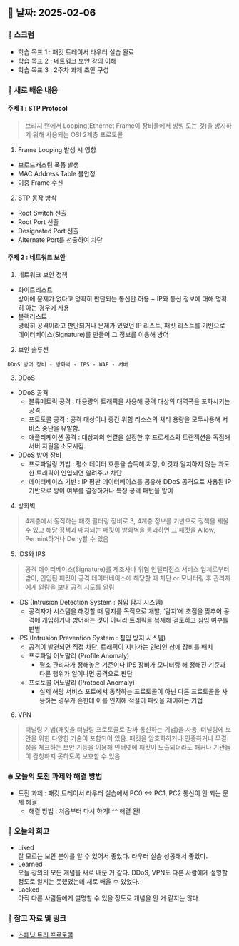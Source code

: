 ## 📅 날짜: 2025-02-06

### 💬 스크럼
- 학습 목표 1 : 패킷 트레이서 라우터 실습 완료
- 학습 목표 2 : 네트워크 보안 강의 이해
- 학습 목표 3 : 2주차 과제 초안 구성

### 📒 새로 배운 내용
#### 주제 1 : **STP Protocol**
> 브리지 랜에서 Looping(Ethernet Frame이 장비들에서 빙빙 도는 것)을 방지하기 위해 사용되는 OSI 2계층 프로토콜
1. Frame Looping 발생 시 영향
  - 브로드캐스팅 폭풍 발생
  - MAC Address Table 불안정
  - 이중 Frame 수신
2. STP 동작 방식
  - Root Switch 선출
  - Root Port 선출
  - Designated Port 선출
  - Alternate Port를 선출하여 차단

#### 주제 2 : **네트워크 보안**
1. 네트워크 보안 정책 <br>
  - 화이트리스트 <br>
  방어에 문제가 없다고 명확히 판단되는 통신만 허용 + IP와 통신 정보에 대해 명확히 아는 경우에 사용
  - 블랙리스트 <br>
  명확히 공격이라고 판단되거나 문제가 있었던 IP 리스트, 패킷 리스트를 기반으로 데이터베이스(Signature)를 만들어 그 정보를 이용해 방어
2. 보안 솔루션 <br>
```
DDoS 방어 장비 - 방화벽 - IPS - WAF - 서버
```
3. DDoS 
- DDoS 공격
  - 볼류메트릭 공격 : 대용량의 트래픽을 사용해 공격 대상의 대역폭을 포화시키는 공격.
  - 프로토콜 공격 : 공격 대상이나 중간 위험 리소스의 처리 용량을 모두사용해 서비스 중단을 유발함.
  - 애플리케이션 공격 : 대상과의 연결을 설정한 후 프로세스와 트랜잭션을 독점해 서버 자원을 소모시킴.
- DDoS 방어 장비
  - 프로파일링 기법 : 평소 데이터 흐름을 습득해 저장, 이것과 일치하지 않는 과도한 트래픽이 인입되면 알려주고 차단
  - 데이터베이스 기반 : IP 평판 데이터베이스를 공유해 DDoS 공격으로 사용된 IP 기반으로 방어 여부를 결정하거나 특정 공격 패턴을 방어
4. 방화벽
> 4계층에서 동작하는 패킷 필터링 장비로 3, 4계층 정보를 기반으로 정책을 세울 수 있고 해당 정책과 매치되는 패킷이 방화벽을 통과하면 그 패킷을 Allow, Permint하거나 Deny할 수 있음
5. IDS와 IPS
> 공격 데이터베이스(Signature)를 제조사나 위협 인텔리전스 서비스 업체로부터 받아, 인입된 패킷이 공격 데이터베이스에 해당할 때 차단 or 모니터링 후 관리자에게 알람을 보내 공격 시도를 알림
- IDS (Intrusion Detection System : 침입 탐지 시스템)
  - 공격자가 시스템을 해킹할 때 탐지를 목적으로 개발, ‘탐지’에 초점을 맞추어 공격에 개입하거나 방어하는 것이 아니라 트래픽을 복제해 검토하고 침입 여부를 판별
- IPS (Intrusion Prevention System : 침입 방지 시스템)
  - 공격이 발견되면 직접 차단, 트래픽이 지나가는 인라인 상에 장비를 배치
  - 프로파일 어노말리 (Profile Anomaly)
    - 평소 관리자가 정해놓은 기준이나 IPS 장비가 모니터링 해 정해진 기준과 다른 행위가 일어나면 공격으로 판단
  - 프로토콜 어노말리 (Protocol Anomaly)
    - 실제 해당 서비스 포트에서 동작하는 프로토콜이 아닌 다른 프로토콜을 사용하는 경우가 흔한데 이를 인지해 적절히 패킷을 제어하는 기법   
6. VPN
> 터널링 기법(패킷을 터널링 프로토콜로 감싸 통신하는 기법)을 사용, 터널링에 보안을 위한 다양한 기술이 포함되어 있음. 패킷을 암호화하거나 인증하거나 무결성을 체크하는 보안 기능을 이용해 인터넷에 패킷이 노출되더라도 해커나 기관들이 감청하지 못하도록 보호할 수 있음


### 🔥 오늘의 도전 과제와 해결 방법
- 도전 과제 : 패킷 트레이서 라우터 실습에서 PC0 <-> PC1, PC2 통신이 안 되는 문제 해결
  - 해결 방법 : 처음부터 다시 하기! ^^ 해결 완!

### 💭 오늘의 회고
- Liked <br>
잘 모르는 보안 분야를 알 수 있어서 좋았다. 라우터 실습 성공해서 좋았다. 
- Learned <br>
오늘 강의의 모든 개념을 새로 배운 거 같다. DDoS, VPN도 다른 사람에게 설명할 정도로 알지는 못했었는데 새로 배울 수 있었다.
- Lacked <br>
아직 다른 사람들에게 설명할 수 있을 정도로 개념을 안 거 같지는 않다.


### 📁 참고 자료 및 링크
- [스패닝 트리 프로토콜](https://net-study.club/entry/%EC%8A%A4%ED%8C%A8%EB%8B%9D-%ED%8A%B8%EB%A6%AC-%ED%94%84%EB%A1%9C%ED%86%A0%EC%BD%9CSTP-Spanning-Tree-Protocol)
